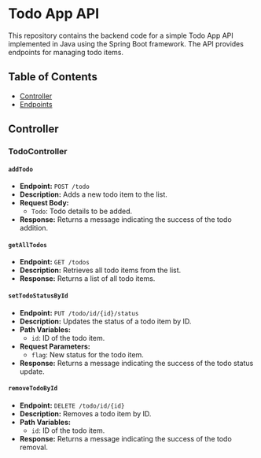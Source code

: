 # Todo App API

This repository contains the backend code for a simple Todo App API implemented in Java using the Spring Boot framework. The API provides endpoints for managing todo items.

## Table of Contents

- [Controller](#controller)
- [Endpoints](#endpoints)

## Controller

### TodoController

#### `addTodo`

- **Endpoint:** `POST /todo`
- **Description:** Adds a new todo item to the list.
- **Request Body:**
  - `Todo`: Todo details to be added.
- **Response:** Returns a message indicating the success of the todo addition.

#### `getAllTodos`

- **Endpoint:** `GET /todos`
- **Description:** Retrieves all todo items from the list.
- **Response:** Returns a list of all todo items.

#### `setTodoStatusById`

- **Endpoint:** `PUT /todo/id/{id}/status`
- **Description:** Updates the status of a todo item by ID.
- **Path Variables:**
  - `id`: ID of the todo item.
- **Request Parameters:**
  - `flag`: New status for the todo item.
- **Response:** Returns a message indicating the success of the todo status update.

#### `removeTodoById`

- **Endpoint:** `DELETE /todo/id/{id}`
- **Description:** Removes a todo item by ID.
- **Path Variables:**
  - `id`: ID of the todo item.
- **Response:** Returns a message indicating the success of the todo removal.

